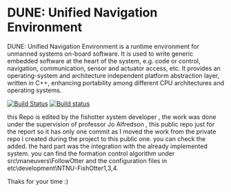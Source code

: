 DUNE: Unified Navigation Environment
======================================

DUNE: Unified Navigation Environment is a runtime environment for unmanned systems on-board software. It is used to write generic embedded software at the heart of the system, e.g. code or control, navigation, communication, sensor and actuator access, etc. It provides an operating-system and architecture independent platform abstraction layer, written in C++, enhancing portability among different CPU architectures and operating systems.

[![Build Status](https://travis-ci.org/LSTS/dune.svg?branch=master)](https://travis-ci.org/LSTS/dune)
[![Build status](https://ci.appveyor.com/api/projects/status/tdcdgyf408u4y0ng?svg=true)](https://ci.appveyor.com/project/zepinto/dune) 


this Repo is edited by the fishotter system developer , the work was done under the supervision of professor Jo Alfredson , 
this public repo just for the report so it has only one commit as I moved the work from the private repo i created during the project to this public one. you can check the added. the hard part was the integration with the already implemented system. you can find the formation control algorithm under src\maneuvers\FollowOtter and the configuration files in etc\development\NTNU-FishOtter1,3,4.


Thaks for your time :) 
